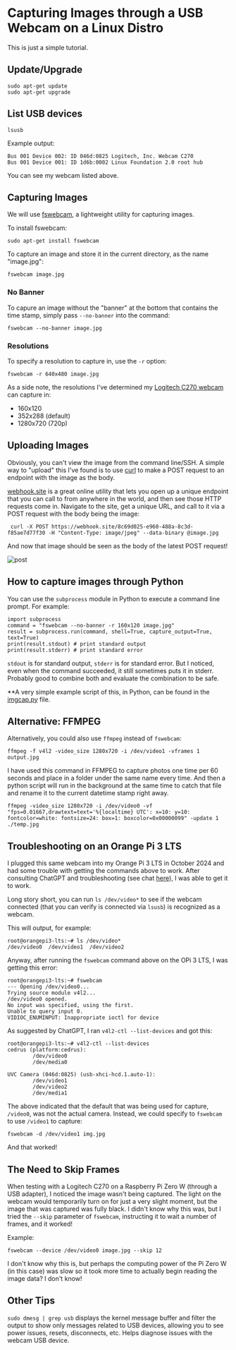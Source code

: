 # Capturing Images through a USB Webcam on a Linux Distro
This is just a simple tutorial.

## Update/Upgrade
```
sudo apt-get update
sudo apt-get upgrade
```

## List USB devices
```
lsusb
```

Example output:
```
Bus 001 Device 002: ID 046d:0825 Logitech, Inc. Webcam C270
Bus 001 Device 001: ID 1d6b:0002 Linux Foundation 2.0 root hub
```

You can see my webcam listed above.

## Capturing Images
We will use [fswebcam](https://github.com/fsphil/fswebcam), a lightweight utility for capturing images.

To install fswebcam:
```
sudo apt-get install fswebcam
```

To capture an image and store it in the current directory, as the name "image.jpg":
```
fswebcam image.jpg
```

### No Banner
To capure an image without the "banner" at the bottom that contains the time stamp, simply pass `--no-banner` into the command:

```
fswebcam --no-banner image.jpg
```

### Resolutions
To specify a resolution to capture in, use the `-r` option:
```
fswebcam -r 640x480 image.jpg
```

As a side note, the resolutions I've determined my [Logitech C270 webcam](https://www.logitech.com/assets/31702/2/c270620-002802003403gsamr.pdf) can capture in:
- 160x120
- 352x288 (default)
- 1280x720 (720p)

## Uploading Images
Obviously, you can't view the image from the command line/SSH. A simple way to "upload" this I've found is to use [curl](https://www.geeksforgeeks.org/curl-command-in-linux-with-examples/) to make a POST request to an endpoint with the image as the body.

[webhook.site](https://webhook.site/) is a great online utility that lets you open up a unique endpoint that you can call to from anywhere in the world, and then see those HTTP requests come in. Navigate to the site, get a unique URL, and call to it via a POST request with the body being the image:

```
 curl -X POST https://webhook.site/8c69d025-e960-488a-8c3d-f85ae7d77f30 -H "Content-Type: image/jpeg" --data-binary @image.jpg
```

And now that image should be seen as the body of the latest POST request!

![post](https://i.imgur.com/e7ueYc6.png)

## How to capture images through Python
You can use the `subprocess` module in Python to execute a command line prompt. For example:

```
import subprocess
command = "fswebcam --no-banner -r 160x120 image.jpg"
result = subprocess.run(command, shell=True, capture_output=True, text=True)
print(result.stdout) # print standard output
print(result.stderr) # print standard error
```

`stdout` is for standard output, `stderr` is for standard error. But I noticed, even when the command succeeded, it still sometimes puts it in stderr. Probably good to combine both and evaluate the combination to be safe.

**A very simple example script of this, in Python, can be found in the [imgcap.py](./imgcap.py) file.

## Alternative: FFMPEG
Alternatively, you could also use `ffmpeg` instead of `fswebcam`:

```
ffmpeg -f v4l2 -video_size 1280x720 -i /dev/video1 -vframes 1 output.jpg
```

I have used this command in FFMPEG to capture photos one time per 60 seconds and place in a folder under the same name every time. And then a python script will run in the background at the same time to catch that file and rename it to the current datetime stamp right away.

```
ffmpeg -video_size 1280x720 -i /dev/video0 -vf "fps=0.01667,drawtext=text='%{localtime} UTC': x=10: y=10: fontcolor=white: fontsize=24: box=1: boxcolor=0x00000099" -update 1 ./temp.jpg
```

## Troubleshooting on an Orange Pi 3 LTS
I plugged this same webcam into my Orange Pi 3 LTS in October 2024 and had some trouble with getting the commands above to work. After consulting ChatGPT and troubleshooting (see chat [here](https://chatgpt.com/share/67128689-a1a4-8012-be21-3d34ed3c4473)), I was able to get it to work. 

Long story short, you can run `ls /dev/video*` to see if the webcam connected (that you can verify is connected via `lsusb`) is recognized as a webcam.

This will output, for example:

```
root@orangepi3-lts:~# ls /dev/video*
/dev/video0  /dev/video1  /dev/video2
```

Anyway, after running the `fswebcam` command above on the OPi 3 LTS, I was getting this error:

```
root@orangepi3-lts:~# fswebcam
--- Opening /dev/video0...
Trying source module v4l2...
/dev/video0 opened.
No input was specified, using the first.
Unable to query input 0.
VIDIOC_ENUMINPUT: Inappropriate ioctl for device
```

As suggested by ChatGPT, I ran `v4l2-ctl --list-devices` and got this:

```
root@orangepi3-lts:~# v4l2-ctl --list-devices
cedrus (platform:cedrus):
        /dev/video0
        /dev/media0

UVC Camera (046d:0825) (usb-xhci-hcd.1.auto-1):
        /dev/video1
        /dev/video2
        /dev/media1
```

The above indicated that the default that was being used for capture, `/video0`, was not the actual camera. Instead, we could specify to `fswebcam` to use `/video1` to capture:

```
fswebcam -d /dev/video1 img.jpg
```

And that worked!

## The Need to Skip Frames
When testing with a Logitech C270 on a Raspberry Pi Zero W (through a USB adapter), I noticed the image wasn't being captured. The light on the webcam would temporarily turn on for just a very slight moment, but the image that was captured was fully black. I didn't know why this was, but I tried the `--skip` parameter of `fswebcam`, instructing it to wait a number of frames, and it worked!

Example:

```
fswebcam --device /dev/video0 image.jpg --skip 12
```

I don't know why this is, but perhaps the computing power of the Pi Zero W (in this case) was slow so it took more time to actually begin reading the image data? I don't know!

## Other Tips
`sudo dmesg | grep usb` displays the kernel message buffer and filter the output to show only messages related to USB devices, allowing you to see power issues, resets, disconnects, etc. Helps diagnose issues with the webcam USB device.
